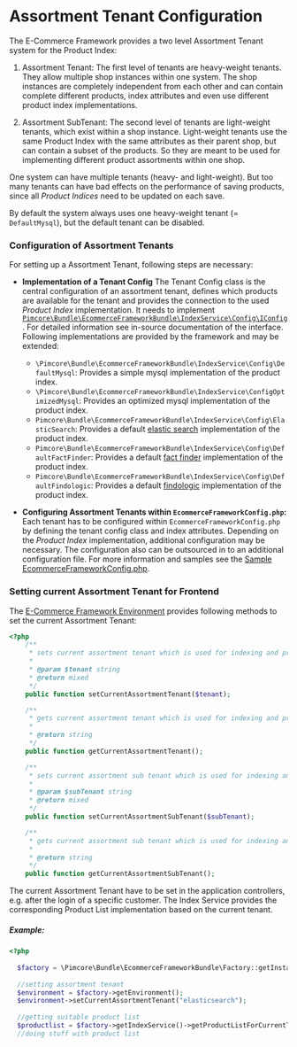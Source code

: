 # Assortment Tenant Configuration

The E-Commerce Framework provides a two level Assortment Tenant system for the Product Index: 

   1. Assortment Tenant: The first level of tenants are heavy-weight tenants. They allow multiple shop instances within one 
   system. The shop instances are completely independent from each other and can contain complete different products, 
   index attributes and even use different product index implementations.

   2. Assortment SubTenant: The second level of tenants are light-weight tenants, which exist within a shop instance. 
   Light-weight tenants use the same Product Index with the same attributes as their parent shop, but can contain a subset 
   of the products. So they are meant to be used for implementing different product assortments within one shop. 

One system can have multiple tenants (heavy- and light-weight). But too many tenants can have bad effects on the performance 
of saving products, since all *Product Indices* need to be updated on each save. 

By default the system always uses one heavy-weight tenant (= `DefaultMysql`), but the default tenant can be disabled. 


### Configuration of Assortment Tenants
For setting up a Assortment Tenant, following steps are necessary: 
- **Implementation of a Tenant Config**
The Tenant Config class is the central configuration of an assortment tenant, defines which products are available for 
the tenant and provides the connection to the used *Product Index* implementation. It needs to implement 
[`Pimcore\Bundle\EcommerceFrameworkBundle\IndexService\Config\IConfig`](https://github.com/pimcore/pimcore/blob/master/pimcore/lib/Pimcore/Bundle/EcommerceFrameworkBundle/IndexService/Config/IConfig.php). 
For detailed information see in-source documentation of the interface. Following implementations are provided by the framework 
and may be extended:
   - `\Pimcore\Bundle\EcommerceFrameworkBundle\IndexService\Config\DefaultMysql`: Provides a simple mysql implementation of 
   the product index.
  - `\Pimcore\Bundle\EcommerceFrameworkBundle\IndexService\ConfigOptimizedMysql`: Provides an optimized mysql implementation 
  of the product index.
  - `Pimcore\Bundle\EcommerceFrameworkBundle\IndexService\Config\ElasticSearch`: Provides a default [elastic search](https://www.elastic.co/) 
  implementation of the product index.
  - `Pimcore\Bundle\EcommerceFrameworkBundle\IndexService\Config\DefaultFactFinder`: Provides a default [fact finder](http://www.fact-finder.de/) 
  implementation of the product index.
  - `Pimcore\Bundle\EcommerceFrameworkBundle\IndexService\Config\DefaultFindologic`: Provides a default [findologic](https://www.findologic.com/) 
  implementation of the product index.

- **Configuring Assortment Tenants within `EcommerceFrameworkConfig.php`:** 
Each tenant has to be configured within `EcommerceFrameworkConfig.php` by defining the tenant config class and index 
attributes. Depending on the *Product Index* implementation, additional configuration may be necessary. The configuration 
also can be outsourced in to an additional configuration file. For more information and samples see the 
[Sample EcommerceFrameworkConfig.php](https://github.com/pimcore/pimcore/blob/master/pimcore/lib/Pimcore/Bundle/EcommerceFrameworkBundle/install/EcommerceFrameworkConfig_sample.php#L472). 


### Setting current Assortment Tenant for Frontend
The [E-Commerce Framework Environment](https://github.com/pimcore/pimcore/blob/master/pimcore/lib/Pimcore/Bundle/EcommerceFrameworkBundle/IEnvironment.php#L22-L22) 
provides following methods to set the current Assortment Tenant: 
```php
<?php
    /**
     * sets current assortment tenant which is used for indexing and product lists
     *
     * @param $tenant string
     * @return mixed
     */
    public function setCurrentAssortmentTenant($tenant);

    /**
     * gets current assortment tenant which is used for indexing and product lists
     *
     * @return string
     */
    public function getCurrentAssortmentTenant();

    /**
     * sets current assortment sub tenant which is used for indexing and product lists
     *
     * @param $subTenant string
     * @return mixed
     */
    public function setCurrentAssortmentSubTenant($subTenant);

    /**
     * gets current assortment sub tenant which is used for indexing and product lists
     *
     * @return string
     */
    public function getCurrentAssortmentSubTenant();
```

The current Assortment Tenant have to be set in the application controllers, e.g. after the login of a specific customer. 
The Index Service provides the corresponding Product List implementation based on the current tenant.


##### Example:
```php
<?php
  
  $factory = \Pimcore\Bundle\EcommerceFrameworkBundle\Factory::getInstance();
  
  //setting assortment tenant
  $environment = $factory->getEnvironment();
  $environment->setCurrentAssortmentTenant("elasticsearch");
  
  //getting suitable product list
  $productlist = $factory->getIndexService()->getProductListForCurrentTenant();
  //doing stuff with product list
```